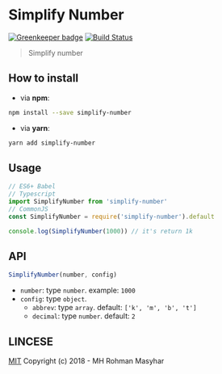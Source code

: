 # Simplify Number

[![Greenkeeper badge](https://badges.greenkeeper.io/rohmanhm/simplify-number.svg)](https://greenkeeper.io/)
[![Build Status](https://travis-ci.com/rohmanhm/simplify-number.svg?branch=master)](https://travis-ci.com/rohmanhm/simplify-number)

> Simplify number

## How to install

- via **npm**:

```bash
npm install --save simplify-number
```

- via **yarn**:

```bash
yarn add simplify-number
```

## Usage

```typescript
// ES6+ Babel
// Typescript
import SimplifyNumber from 'simplify-number'
// CommonJS
const SimplifyNumber = require('simplify-number').default

console.log(SimplifyNumber(1000)) // it's return 1k
```

## API

```typescript
SimplifyNumber(number, config)
```

- `number`: type `number`. example: `1000`
- `config`: type `object`.
  - `abbrev`: type `array`. default: `['k', 'm', 'b', 't']`
  - `decimal`: type `number`. default: `2`

## LINCESE

[MIT](http://opensource.org/licenses/MIT)
Copyright (c) 2018 - MH Rohman Masyhar
